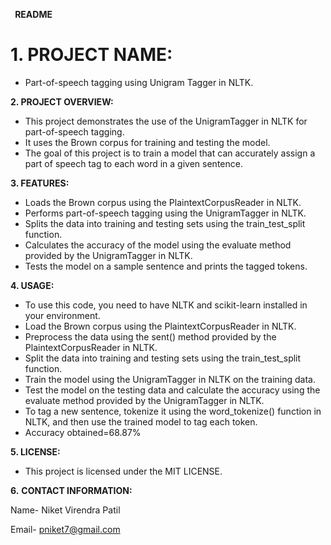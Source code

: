 ﻿` `**README**

# **1. PROJECT NAME:**
- Part-of-speech tagging using Unigram Tagger in NLTK.

**2. PROJECT OVERVIEW:**

- This project demonstrates the use of the UnigramTagger in NLTK for part-of-speech tagging.
- It uses the Brown corpus for training and testing the model.
- The goal of this project is to train a model that can accurately assign a part of speech tag to each word in a given sentence.

**3. FEATURES:**

- Loads the Brown corpus using the PlaintextCorpusReader in NLTK.
- Performs part-of-speech tagging using the UnigramTagger in NLTK.
- Splits the data into training and testing sets using the train\_test\_split function.
- Calculates the accuracy of the model using the evaluate method provided by the UnigramTagger in NLTK.
- Tests the model on a sample sentence and prints the tagged tokens.

**4. USAGE:**

- To use this code, you need to have NLTK and scikit-learn installed in your environment.
- Load the Brown corpus using the PlaintextCorpusReader in NLTK.
- Preprocess the data using the sent() method provided by the PlaintextCorpusReader in NLTK.
- Split the data into training and testing sets using the train\_test\_split function.
- Train the model using the UnigramTagger in NLTK on the training data.
- Test the model on the testing data and calculate the accuracy using the evaluate method provided by the UnigramTagger in NLTK.
- To tag a new sentence, tokenize it using the word\_tokenize() function in NLTK, and then use the trained model to tag each token.
- Accuracy obtained=68.87%

**5. LICENSE:**

- This project is licensed under the MIT LICENSE.

**6.** **CONTACT INFORMATION:**

Name- Niket Virendra Patil

Email- pniket7@gmail.com



